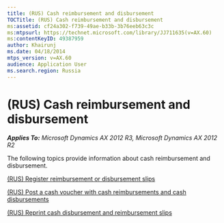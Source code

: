 ```yaml
---
title: (RUS) Cash reimbursement and disbursement
TOCTitle: (RUS) Cash reimbursement and disbursement
ms:assetid: cf24a302-f739-49ae-b33b-3b76eeb63c3c
ms:mtpsurl: https://technet.microsoft.com/library/JJ711635(v=AX.60)
ms:contentKeyID: 49387959
author: Khairunj
ms.date: 04/18/2014
mtps_version: v=AX.60
audience: Application User
ms.search.region: Russia
---
```


# (RUS) Cash reimbursement and disbursement 


_**Applies To:** Microsoft Dynamics AX 2012 R3, Microsoft Dynamics AX 2012 R2_

The following topics provide information about cash reimbursement and disbursement.

[(RUS) Register reimbursement or disbursement slips](rus-register-reimbursement-or-disbursement-slips.md)

[(RUS) Post a cash voucher with cash reimbursements and cash disbursements](rus-post-a-cash-voucher-with-cash-reimbursements-and-cash-disbursements.md)

[(RUS) Reprint cash disbursement and reimbursement slips](rus-reprint-cash-disbursement-and-reimbursement-slips.md)

  


